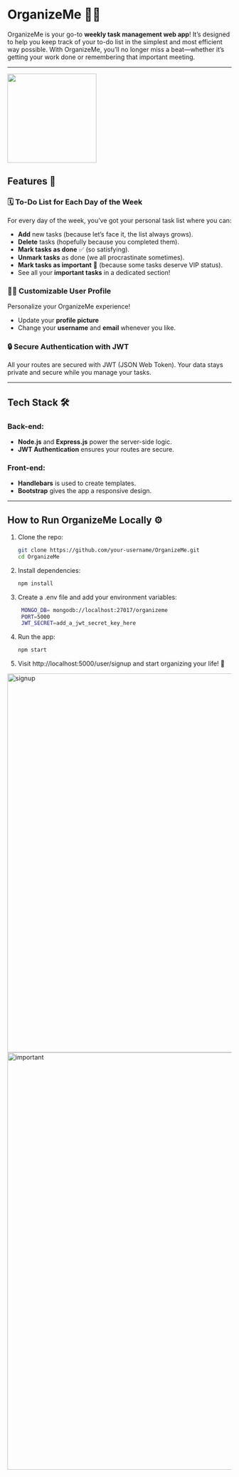 ﻿# OrganizeMe 📝✨

OrganizeMe is your go-to **weekly task management web app**! It’s designed to help you keep track of your to-do list in the simplest and most efficient way possible. With OrganizeMe, you’ll no longer miss a beat—whether it’s getting your work done or remembering that important meeting.

---
<img src="https://github.com/user-attachments/assets/83de77f2-0440-4f0e-b966-812741aaea43" style="height:200px"/>


## Features 🚀

### 🗓️ **To-Do List for Each Day of the Week**  
For every day of the week, you’ve got your personal task list where you can:
- **Add** new tasks (because let’s face it, the list always grows).
- **Delete** tasks (hopefully because you completed them).
- **Mark tasks as done** ✅ (so satisfying).
- **Unmark tasks** as done (we all procrastinate sometimes).
- **Mark tasks as important** 🌟 (because some tasks deserve VIP status).
- See all your **important tasks** in a dedicated section!

### 🧑‍💻 **Customizable User Profile**  
Personalize your OrganizeMe experience!  
- Update your **profile picture**
- Change your **username** and **email** whenever you like.

### 🔒 **Secure Authentication with JWT**  
All your routes are secured with JWT (JSON Web Token). Your data stays private and secure while you manage your tasks. 


---

## Tech Stack 🛠️

### **Back-end:**
- **Node.js** and **Express.js** power the server-side logic.
- **JWT Authentication** ensures your routes are secure.

### **Front-end:**
- **Handlebars** is used to create templates.
- **Bootstrap** gives the app a responsive design.

---

## How to Run OrganizeMe Locally ⚙️

1. Clone the repo:
   ```bash
   git clone https://github.com/your-username/OrganizeMe.git
   cd OrganizeMe

2. Install dependencies:
   ```bash
   npm install

3. Create a .env file and add your environment variables:
   ```bash
    MONGO_DB= mongodb://localhost:27017/organizeme
    PORT=5000 
    JWT_SECRET=add_a_jwt_secret_key_here

4. Run the app:
   ```bash
   npm start

5. Visit http://localhost:5000/user/signup and start organizing your life! 🎉

<img width="851" alt="signup" src="https://github.com/user-attachments/assets/69130bf3-73d4-4371-94c0-e6921c97e71d">


<img width="937" alt="important" src="https://github.com/user-attachments/assets/dbd37232-3826-4b88-aacf-0dba61ef7417">



